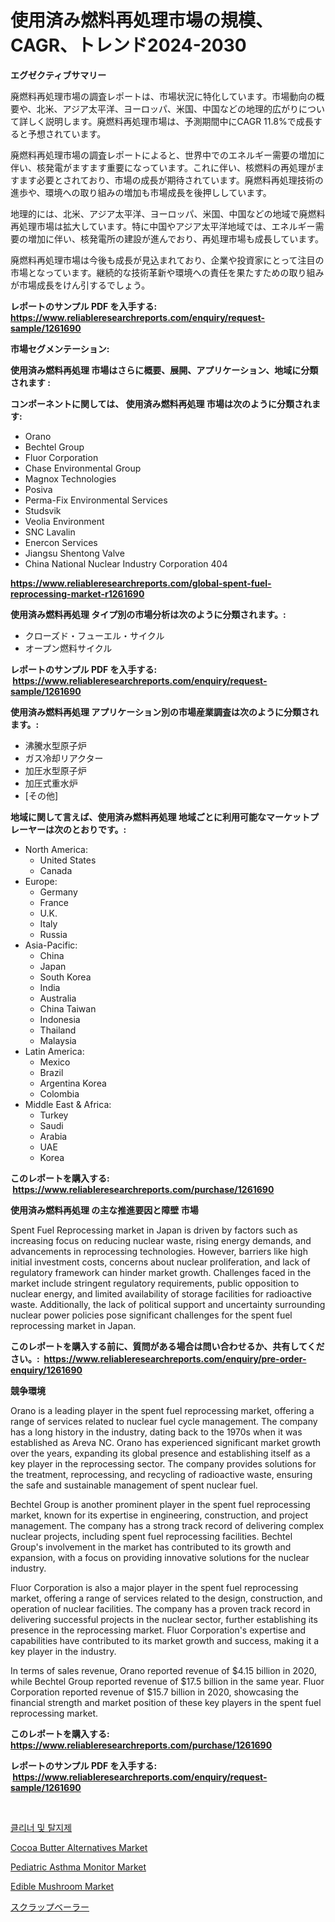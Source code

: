 <p><h1>使用済み燃料再処理市場の規模、CAGR、トレンド2024-2030</h1></p><p><strong>エグゼクティブサマリー</strong></p>
<p><p>廃燃料再処理市場の調査レポートは、市場状況に特化しています。市場動向の概要や、北米、アジア太平洋、ヨーロッパ、米国、中国などの地理的広がりについて詳しく説明します。廃燃料再処理市場は、予測期間中にCAGR 11.8%で成長すると予想されています。</p><p>廃燃料再処理市場の調査レポートによると、世界中でのエネルギー需要の増加に伴い、核発電がますます重要になっています。これに伴い、核燃料の再処理がますます必要とされており、市場の成長が期待されています。廃燃料再処理技術の進歩や、環境への取り組みの増加も市場成長を後押ししています。</p><p>地理的には、北米、アジア太平洋、ヨーロッパ、米国、中国などの地域で廃燃料再処理市場は拡大しています。特に中国やアジア太平洋地域では、エネルギー需要の増加に伴い、核発電所の建設が進んでおり、再処理市場も成長しています。</p><p>廃燃料再処理市場は今後も成長が見込まれており、企業や投資家にとって注目の市場となっています。継続的な技術革新や環境への責任を果たすための取り組みが市場成長をけん引するでしょう。</p></p>
<p><strong>レポートのサンプル PDF を入手する: <a href="https://www.reliableresearchreports.com/enquiry/request-sample/1261690">https://www.reliableresearchreports.com/enquiry/request-sample/1261690</a></strong></p>
<p><strong>市場セグメンテーション:</strong></p>
<p><strong> 使用済み燃料再処理 市場はさらに概要、展開、アプリケーション、地域に分類されます :</strong></p>
<p><strong>コンポーネントに関しては、 使用済み燃料再処理 市場は次のように分類されます: &nbsp;</strong></p>
<p><ul><li>Orano</li><li>Bechtel Group</li><li>Fluor Corporation</li><li>Chase Environmental Group</li><li>Magnox Technologies</li><li>Posiva</li><li>Perma-Fix Environmental Services</li><li>Studsvik</li><li>Veolia Environment</li><li>SNC Lavalin</li><li>Enercon Services</li><li>Jiangsu Shentong Valve</li><li>China National Nuclear Industry Corporation 404</li></ul></p>
<p><strong><a href="https://www.reliableresearchreports.com/global-spent-fuel-reprocessing-market-r1261690">https://www.reliableresearchreports.com/global-spent-fuel-reprocessing-market-r1261690</a></strong></p>
<p><strong> 使用済み燃料再処理 タイプ別の市場分析は次のように分類されます。:</strong></p>
<p><ul><li>クローズド・フューエル・サイクル</li><li>オープン燃料サイクル</li></ul></p>
<p><strong>レポートのサンプル PDF を入手する: &nbsp;<a href="https://www.reliableresearchreports.com/enquiry/request-sample/1261690">https://www.reliableresearchreports.com/enquiry/request-sample/1261690</a></strong></p>
<p><strong> 使用済み燃料再処理 アプリケーション別の市場産業調査は次のように分類されます。:</strong></p>
<p><ul><li>沸騰水型原子炉</li><li>ガス冷却リアクター</li><li>加圧水型原子炉</li><li>加圧式重水炉</li><li>[その他]</li></ul></p>
<p><strong>地域に関して言えば、使用済み燃料再処理 地域ごとに利用可能なマーケットプレーヤーは次のとおりです。:</strong></p>
<p><ul>
    <li>
        North America:
        <ul>
            <li>United States</li>
            <li>Canada</li>
        </ul>
    </li>
    <li>
        Europe:
        <ul>
            <li>Germany</li>
            <li>France</li>
            <li>U.K.</li>
            <li>Italy</li>
            <li>Russia</li>
        </ul>
    </li>
    <li>
        Asia-Pacific:
        <ul>
            <li>China</li>
            <li>Japan</li>
            <li>South Korea</li>
            <li>India</li>
            <li>Australia</li>
            <li>China Taiwan</li>
            <li>Indonesia</li>
            <li>Thailand</li>
            <li>Malaysia</li>
        </ul>
    </li>
    <li>
        Latin America:
        <ul>
            <li>Mexico</li>
            <li>Brazil</li>
            <li>Argentina Korea</li>
            <li>Colombia</li>
        </ul>
    </li>
    <li>
        Middle East & Africa:
        <ul>
            <li>Turkey</li>
            <li>Saudi</li>
            <li>Arabia</li>
            <li>UAE</li>
            <li>Korea</li>
        </ul>
    </li>
    </ul></p>
<p><strong>このレポートを購入する: &nbsp;<a href="https://www.reliableresearchreports.com/purchase/1261690">https://www.reliableresearchreports.com/purchase/1261690</a></strong></p>
<p><strong>使用済み燃料再処理 の主な推進要因と障壁 市場</strong></p>
<p><p>Spent Fuel Reprocessing market in Japan is driven by factors such as increasing focus on reducing nuclear waste, rising energy demands, and advancements in reprocessing technologies. However, barriers like high initial investment costs, concerns about nuclear proliferation, and lack of regulatory framework can hinder market growth. Challenges faced in the market include stringent regulatory requirements, public opposition to nuclear energy, and limited availability of storage facilities for radioactive waste. Additionally, the lack of political support and uncertainty surrounding nuclear power policies pose significant challenges for the spent fuel reprocessing market in Japan.</p></p>
<p><strong>このレポートを購入する前に、質問がある場合は問い合わせるか、共有してください。:&nbsp; <a href="https://www.reliableresearchreports.com/enquiry/pre-order-enquiry/1261690">https://www.reliableresearchreports.com/enquiry/pre-order-enquiry/1261690</a></strong></p>
<p><strong>競争環境</strong></p>
<p><p>Orano is a leading player in the spent fuel reprocessing market, offering a range of services related to nuclear fuel cycle management. The company has a long history in the industry, dating back to the 1970s when it was established as Areva NC. Orano has experienced significant market growth over the years, expanding its global presence and establishing itself as a key player in the reprocessing sector. The company provides solutions for the treatment, reprocessing, and recycling of radioactive waste, ensuring the safe and sustainable management of spent nuclear fuel.</p><p>Bechtel Group is another prominent player in the spent fuel reprocessing market, known for its expertise in engineering, construction, and project management. The company has a strong track record of delivering complex nuclear projects, including spent fuel reprocessing facilities. Bechtel Group's involvement in the market has contributed to its growth and expansion, with a focus on providing innovative solutions for the nuclear industry.</p><p>Fluor Corporation is also a major player in the spent fuel reprocessing market, offering a range of services related to the design, construction, and operation of nuclear facilities. The company has a proven track record in delivering successful projects in the nuclear sector, further establishing its presence in the reprocessing market. Fluor Corporation's expertise and capabilities have contributed to its market growth and success, making it a key player in the industry.</p><p>In terms of sales revenue, Orano reported revenue of $4.15 billion in 2020, while Bechtel Group reported revenue of $17.5 billion in the same year. Fluor Corporation reported revenue of $15.7 billion in 2020, showcasing the financial strength and market position of these key players in the spent fuel reprocessing market.</p></p>
<p><strong>このレポートを購入する: &nbsp; <a href="https://www.reliableresearchreports.com/purchase/1261690">https://www.reliableresearchreports.com/purchase/1261690</a></strong></p>
<p><strong>レポートのサンプル PDF を入手する: &nbsp;<a href="https://www.reliableresearchreports.com/enquiry/request-sample/1261690">https://www.reliableresearchreports.com/enquiry/request-sample/1261690</a></strong><strong></strong></p>
<p>&nbsp;</p>
<p><p><a href="https://github.com/fernandotryO5lson96765/Market-Research-Report-List-1/blob/main/871037217358.md">클리너 및 탈지제</a></p><p><a href="https://github.com/PeterParrish5/Market-Research-Report-List-4/blob/main/cocoa-butter-alternatives-market.md">Cocoa Butter Alternatives Market</a></p><p><a href="https://issuu.com/reportprime-2/docs/pediatric-asthma-monitor-market-size-2030.pptx">Pediatric Asthma Monitor Market</a></p><p><a href="https://github.com/Whitneyboyettebo9kiw7yr13/Market-Research-Report-List-2/blob/main/edible-mushroom-market.md">Edible Mushroom Market</a></p><p><a href="https://medium.com/@christiandickens2005/2024%E5%B9%B4%E3%81%8B%E3%82%892031%E5%B9%B4%E3%81%BE%E3%81%A7%E3%81%AE%E6%9C%9F%E9%96%93%E3%81%AE%E3%82%B9%E3%82%AF%E3%83%A9%E3%83%83%E3%83%97%E3%83%99%E3%83%BC%E3%83%A9%E3%83%BC%E5%B8%82%E5%A0%B4%E3%81%AE%E5%88%86%E6%9E%90%E3%81%A8%E3%82%B5%E3%82%A4%E3%82%BA%E4%BA%88%E6%B8%AC-955e8da559d5">スクラップベーラー</a></p></p>